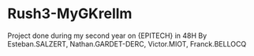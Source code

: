 # Rush3-MyGKrellm
Project done during my second year on {EPITECH} in 48H
By Esteban.SALZERT, Nathan.GARDET-DERC, Victor.MIOT, Franck.BELLOCQ
